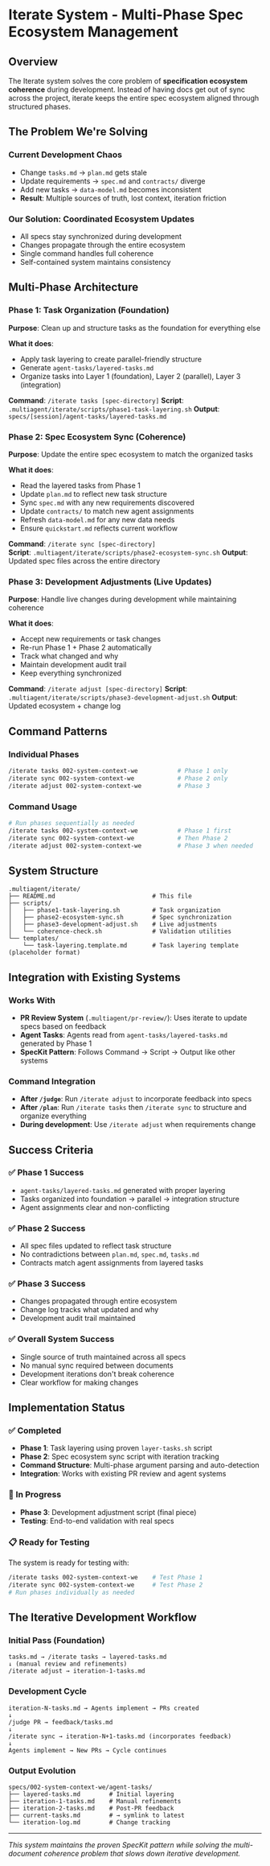# Iterate System - Multi-Phase Spec Ecosystem Management

## Overview

The Iterate system solves the core problem of **specification ecosystem coherence** during development. Instead of having docs get out of sync across the project, iterate keeps the entire spec ecosystem aligned through structured phases.

## The Problem We're Solving

### Current Development Chaos
- Change `tasks.md` → `plan.md` gets stale
- Update requirements → `spec.md` and `contracts/` diverge  
- Add new tasks → `data-model.md` becomes inconsistent
- **Result**: Multiple sources of truth, lost context, iteration friction

### Our Solution: Coordinated Ecosystem Updates
- All specs stay synchronized during development
- Changes propagate through the entire ecosystem  
- Single command handles full coherence
- Self-contained system maintains consistency

## Multi-Phase Architecture

### Phase 1: Task Organization (Foundation)
**Purpose**: Clean up and structure tasks as the foundation for everything else

**What it does**:
- Apply task layering to create parallel-friendly structure
- Generate `agent-tasks/layered-tasks.md` 
- Organize tasks into Layer 1 (foundation), Layer 2 (parallel), Layer 3 (integration)

**Command**: `/iterate tasks [spec-directory]`
**Script**: `.multiagent/iterate/scripts/phase1-task-layering.sh`
**Output**: `specs/[session]/agent-tasks/layered-tasks.md`

### Phase 2: Spec Ecosystem Sync (Coherence)
**Purpose**: Update the entire spec ecosystem to match the organized tasks

**What it does**:
- Read the layered tasks from Phase 1
- Update `plan.md` to reflect new task structure
- Sync `spec.md` with any new requirements discovered
- Update `contracts/` to match new agent assignments
- Refresh `data-model.md` for any new data needs
- Ensure `quickstart.md` reflects current workflow

**Command**: `/iterate sync [spec-directory]`  
**Script**: `.multiagent/iterate/scripts/phase2-ecosystem-sync.sh`
**Output**: Updated spec files across the entire directory

### Phase 3: Development Adjustments (Live Updates)
**Purpose**: Handle live changes during development while maintaining coherence

**What it does**:
- Accept new requirements or task changes
- Re-run Phase 1 + Phase 2 automatically
- Track what changed and why
- Maintain development audit trail
- Keep everything synchronized

**Command**: `/iterate adjust [spec-directory]`
**Script**: `.multiagent/iterate/scripts/phase3-development-adjust.sh`
**Output**: Updated ecosystem + change log

## Command Patterns

### Individual Phases
```bash
/iterate tasks 002-system-context-we           # Phase 1 only
/iterate sync 002-system-context-we            # Phase 2 only  
/iterate adjust 002-system-context-we          # Phase 3
```

### Command Usage
```bash
# Run phases sequentially as needed
/iterate tasks 002-system-context-we           # Phase 1 first
/iterate sync 002-system-context-we            # Then Phase 2
/iterate adjust 002-system-context-we          # Phase 3 when needed
```

## System Structure

```
.multiagent/iterate/
├── README.md                           # This file
├── scripts/
│   ├── phase1-task-layering.sh         # Task organization 
│   ├── phase2-ecosystem-sync.sh        # Spec synchronization
│   ├── phase3-development-adjust.sh    # Live adjustments
│   └── coherence-check.sh              # Validation utilities
└── templates/
    └── task-layering.template.md       # Task layering template (placeholder format)
```

## Integration with Existing Systems

### Works With
- **PR Review System** (`.multiagent/pr-review/`): Uses iterate to update specs based on feedback
- **Agent Tasks**: Agents read from `agent-tasks/layered-tasks.md` generated by Phase 1
- **SpecKit Pattern**: Follows Command → Script → Output like other systems

### Command Integration
- **After `/judge`**: Run `/iterate adjust` to incorporate feedback into specs
- **After `/plan`**: Run `/iterate tasks` then `/iterate sync` to structure and organize everything
- **During development**: Use `/iterate adjust` when requirements change

## Success Criteria

### ✅ Phase 1 Success
- `agent-tasks/layered-tasks.md` generated with proper layering
- Tasks organized into foundation → parallel → integration structure
- Agent assignments clear and non-conflicting

### ✅ Phase 2 Success  
- All spec files updated to reflect task structure
- No contradictions between `plan.md`, `spec.md`, `tasks.md`
- Contracts match agent assignments from layered tasks

### ✅ Phase 3 Success
- Changes propagated through entire ecosystem
- Change log tracks what updated and why
- Development audit trail maintained

### ✅ Overall System Success
- Single source of truth maintained across all specs
- No manual sync required between documents
- Development iterations don't break coherence
- Clear workflow for making changes

## Implementation Status

### ✅ Completed
- **Phase 1**: Task layering using proven `layer-tasks.sh` script
- **Phase 2**: Spec ecosystem sync script with iteration tracking
- **Command Structure**: Multi-phase argument parsing and auto-detection
- **Integration**: Works with existing PR review and agent systems

### 🔄 In Progress  
- **Phase 3**: Development adjustment script (final piece)
- **Testing**: End-to-end validation with real specs

### 📋 Ready for Testing
The system is ready for testing with:
```bash
/iterate tasks 002-system-context-we    # Test Phase 1
/iterate sync 002-system-context-we     # Test Phase 2  
# Run phases individually as needed
```

## The Iterative Development Workflow

### Initial Pass (Foundation)
```
tasks.md → /iterate tasks → layered-tasks.md
↓ (manual review and refinements)
/iterate adjust → iteration-1-tasks.md
```

### Development Cycle
```
iteration-N-tasks.md → Agents implement → PRs created
↓
/judge PR → feedback/tasks.md
↓
/iterate sync → iteration-N+1-tasks.md (incorporates feedback)
↓
Agents implement → New PRs → Cycle continues
```

### Output Evolution
```
specs/002-system-context-we/agent-tasks/
├── layered-tasks.md        # Initial layering
├── iteration-1-tasks.md    # Manual refinements  
├── iteration-2-tasks.md    # Post-PR feedback
├── current-tasks.md        # → symlink to latest
└── iteration-log.md        # Change tracking
```

---

*This system maintains the proven SpecKit pattern while solving the multi-document coherence problem that slows down iterative development.*